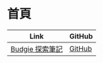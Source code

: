 

# 首頁

| Link | GitHub |
| ---- | ------ |
| [Budgie 探索筆記](https://samwhelp.github.io/note-about-budgie/) | [GitHub](https://github.com/samwhelp/note-about-budgie) |
